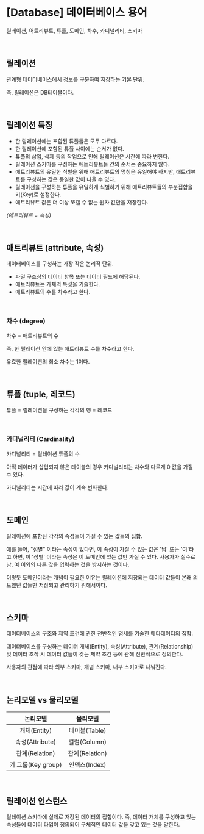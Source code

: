 # [Database] 데이터베이스 용어 
릴레이션, 어트리뷰트, 튜플, 도메인, 차수, 카디널리티, 스키마 <br>

<br>

## 릴레이션

관계형 데이터베이스에서 정보를 구분하여 저장하는 기본 단위. <br>

즉, 릴레이션은 DB테이블이다.

<br>

## 릴레이션 특징

- 한 릴레이션에는 포함된 튜플들은 모두 다르다.
- 한 릴레이션에 포함된 튜플 사이에는 순서가 없다.
- 튜플의 삽입, 삭제 등의 작업으로 인해 릴레이션은 시간에 따라 변한다.
- 릴레이션 스키마를 구성하는 애트리뷰트들 간의 순서는 중요하지 않다.
- 애트리뷰트의 유일한 식별을 위해 애트리뷰트의 명칭은 유일해야 하지만, 애트리뷰트를 구성하는 값은 동일한 값이 나올 수 있다.
- 릴레이션을 구성하는 튜플을 유일하게 식별하기 위해 애트리뷰트들의 부분집합을 키(Key)로 설정한다.
- 애트리뷰트 값은 더 이상 쪼갤 수 없는 원자 값만을 저장한다.

*(애트리뷰트 = 속성)*

<br>

## 애트리뷰트 (attribute, 속성)

데이터베이스를 구성하는 가장 작은 논리적 단위. <br>

- 파일 구조상의 데이터 항목 또는 데이터 필드에 해당된다.
- 애트리뷰트는 개체의 특성을 기술한다.
- 애트리뷰트의 수를 차수라고 한다.

<br>

### 차수 (degree)

차수 = 애트리뷰트의 수 <br>

즉, 한 릴레이션 안에 있는 애트리뷰트 수를 차수라고 한다.

유효한 릴레이션의 최소 차수는 1이다.

<br>

## 튜플 (tuple, 레코드)

튜플 = 릴레이션을 구성하는 각각의 행 = 레코드

<br>

### 카디널리티 (Cardinality)

카디널리티 = 릴레이션 튜플의 수

아직 데이터가 삽입되지 않은 테이블의 경우 카디널리티는 차수와 다르게 0 값을 가질 수 있다.

카디널리티는 시간에 따라 값이 계속 변화한다. 

<br>

## 도메인

릴레이션에 포함된 각각의 속성들이 가질 수 있는 값들의 집합. <br>

예를 들어, "성별" 이라는 속성이 있다면, 이 속성이 가질 수 있는 값은 '남' 또는 '여'라고 하면, 이 '성별' 이라는 속성은 이 도메인에 있는 값만 가질 수 있다. 사용자가 실수로 남, 여 이외의 다른 값을 입력하는 것을 방지하는 것이다. <br>

이렇듯 도메인이라는 개념이 필요한 이유는 릴레이션에 저장되는 데이터 값들이 본래 의도했던 값들만 저장되고 관리하기 위해서이다.

<br>

## 스키마

데이터베이스의 구조와 제약 조건에 관한 전반적인 명세를 기술한 메타데이터의 집합. <br>

데이터베이스를 구성하는 데이터 개체(Entity), 속성(Attribute), 관계(Relationship) 및 데이터 조작 시 데이터 값들이 갖는 제약 조건 등에 관해 전반적으로 정의한다. <br>

사용자의 관점에 따라 외부 스키마, 개념 스키마, 내부 스키마로 나눠진다. <br>

<br>

## 논리모델 vs 물리모델

| 논리모델 | 물리모델 |
| :-------: | :--------: |
| 개체(Entity) | 테이블(Table) |
| 속성(Attribute) | 컬럼(Column) |
| 관계(Relation) | 관계(Relation) |
| 키 그룹(Key group) | 인덱스(Index) |

<br>

## 릴레이션 인스턴스

릴레이션 스키마에 실제로 저장된 데이터의 집합이다. 
즉, 데이터 개체를 구성하고 있는 속성들에 데이터 타입이 정의되어 구체적인 데이터 값을 갖고 있는 것을 말한다.

<br>